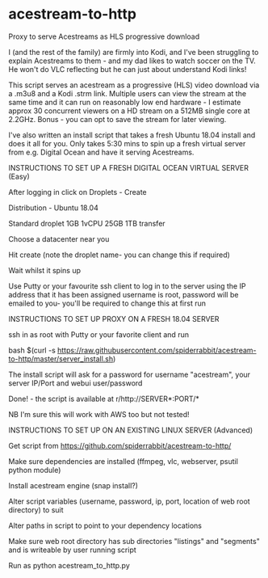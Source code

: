 # acestream-to-http
Proxy to serve Acestreams as HLS progressive download 

I (and the rest of the family) are firmly into Kodi, and I've been struggling to explain Acestreams to them - and my dad likes to watch soccer on the TV. He won't do VLC reflecting but he can just about understand Kodi links!

This script serves an acestream as a progressive (HLS) video download via a .m3u8 and a Kodi .strm link. Multiple users can view the stream at the same time and it can run on reasonably low end hardware - I estimate approx 30 concurrent viewers on a HD stream on a 512MB single core at 2.2GHz. Bonus - you can opt to save the stream for later viewing.

I've also written an install script that takes a fresh Ubuntu 18.04 install and does it all for you. Only takes 5:30 mins to spin up a fresh virtual server from e.g. Digital Ocean and have it serving Acestreams.

INSTRUCTIONS TO SET UP A FRESH DIGITAL OCEAN VIRTUAL SERVER (Easy)

After logging in click on Droplets - Create

Distribution - Ubuntu 18.04

Standard droplet 1GB 1vCPU 25GB 1TB transfer

Choose a datacenter near you

Hit create (note the droplet name- you can change this if required)

Wait whilst it spins up

Use Putty or your favourite ssh client to log in to the server using the IP address that it has been assigned
username is root, password will be emailed to you- you'll be required to change this at first run


INSTRUCTIONS TO SET UP PROXY ON A FRESH 18.04 SERVER

ssh in as root with Putty or your favorite client and run

bash $(curl -s https://raw.githubusercontent.com/spiderrabbit/acestream-to-http/master/server_install.sh)

The install script will ask for a password for username "acestream", your server IP/Port and webui user/password

Done! - the script is available at r/http://SERVER*:PORT/*

NB I'm sure this will work with AWS too but not tested!


INSTRUCTIONS TO SET UP ON AN EXISTING LINUX SERVER (Advanced)

Get script from https://github.com/spiderrabbit/acestream-to-http/

Make sure dependencies are installed (ffmpeg, vlc, webserver, psutil python module)

Install acestream engine (snap install?)

Alter script variables (username, password, ip, port, location of web root directory) to suit

Alter paths in script to point to your dependency locations

Make sure web root directory has sub directories "listings" and "segments" and is writeable by user running script

Run as python acestream_to_http.py
